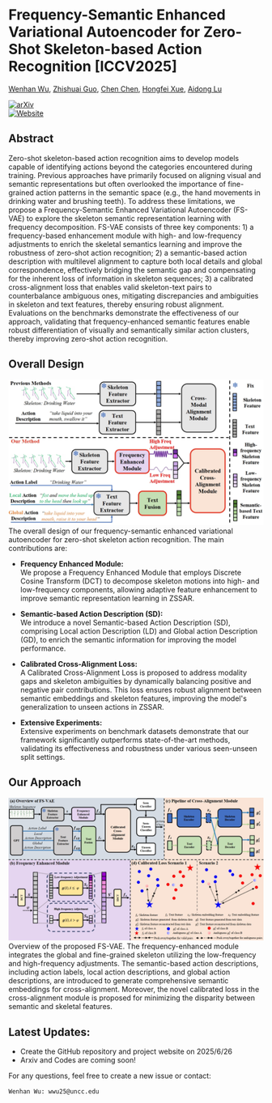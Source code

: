 # Frequency-Semantic Enhanced Variational Autoencoder for Zero-Shot Skeleton-based Action Recognition [ICCV2025]
[Wenhan Wu](https://sites.google.com/view/wenhanwu/%E9%A6%96%E9%A1%B5), [Zhishuai Guo](https://zhishuaiguo.github.io/), [Chen Chen](https://www.crcv.ucf.edu/chenchen/), [Hongfei Xue](https://havocfixer.github.io/), [Aidong Lu ](https://webpages.charlotte.edu/alu1/)

[![arXiv](https://img.shields.io/badge/arXiv-2407.12322-00ff00.svg)](https://github.com/wenhanwu95/FS-VAE)  
[![Website](https://img.shields.io/badge/arXiv-2407.12322-00ff00.svg)](https://wenhanwu95.github.io/fsvae-project-page/)

## Abstract
Zero-shot skeleton-based action recognition aims to develop models capable of identifying actions beyond the categories encountered during training. Previous approaches have primarily focused on aligning visual and semantic representations but often overlooked the importance of fine-grained action patterns in the semantic space (e.g., the hand movements in drinking water and brushing teeth). To address these limitations, we propose a Frequency-Semantic Enhanced Variational Autoencoder (FS-VAE) to explore the skeleton semantic representation learning with frequency decomposition. FS-VAE consists of three key components: 1) a frequency-based enhancement module with high- and low-frequency adjustments to enrich the skeletal semantics learning and improve the robustness of zero-shot action recognition; 2) a semantic-based action description with multilevel alignment to capture both local details and global correspondence, effectively bridging the semantic gap and compensating for the inherent loss of information in skeleton sequences; 3) a calibrated cross-alignment loss that enables valid skeleton-text pairs to counterbalance ambiguous ones, mitigating discrepancies and ambiguities in skeleton and text features, thereby ensuring robust alignment. Evaluations on the benchmarks demonstrate the effectiveness of our approach, validating that frequency-enhanced semantic features enable robust differentiation of visually and semantically similar action clusters, thereby improving zero-shot action recognition.

## Overall Design
![motivation](imgs/fig1.png)
The overall design of our frequency-semantic enhanced variational autoencoder for zero-shot skeleton action recognition. The main contributions are: 
- **Frequency Enhanced Module:**  
  We propose a Frequency Enhanced Module that employs Discrete Cosine Transform (DCT) to decompose skeleton motions into high- and low-frequency components, allowing adaptive feature enhancement to improve semantic representation learning in ZSSAR.

- **Semantic-based Action Description (SD):**  
  We introduce a novel Semantic-based Action Description (SD), comprising Local action Description (LD) and Global action Description (GD), to enrich the semantic information for improving the model performance.

- **Calibrated Cross-Alignment Loss:**  
  A Calibrated Cross-Alignment Loss is proposed to address modality gaps and skeleton ambiguities by dynamically balancing positive and negative pair contributions. This loss ensures robust alignment between semantic embeddings and skeleton features, improving the model's generalization to unseen actions in ZSSAR.

- **Extensive Experiments:**  
  Extensive experiments on benchmark datasets demonstrate that our framework significantly outperforms state-of-the-art methods, validating its effectiveness and robustness under various seen-unseen split settings.


## Our Approach
![Approach](imgs/fig2.png)
Overview of the proposed FS-VAE. The frequency-enhanced module integrates the global and fine-grained skeleton utilizing the low-frequency and high-frequency adjustments. The semantic-based action descriptions, including action labels, local action descriptions, and global action descriptions, are introduced to generate comprehensive semantic embeddings for cross-alignment. Moreover, the novel calibrated loss in the cross-alignment module is proposed for minimizing the disparity between semantic and skeletal features.


## Latest Updates:
* Create the GitHub repository and project website on 2025/6/26
* Arxiv and Codes are coming soon!


For any questions, feel free to create a new issue or contact:
```
Wenhan Wu: wwu25@uncc.edu
```
